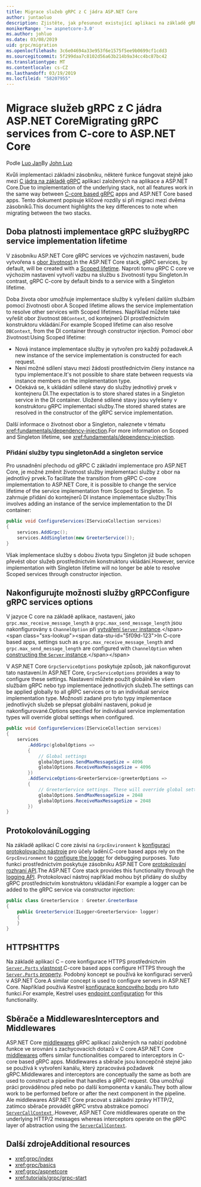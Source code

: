 ```yaml
---
title: Migrace služeb gRPC z C jádra ASP.NET Core
author: juntaoluo
description: Zjistěte, jak přesunout existující aplikaci na základě gRPC C jádra pro spuštění nad rámec zásobníku ASP.NET Core.
monikerRange: '>= aspnetcore-3.0'
ms.author: johluo
ms.date: 03/08/2019
uid: grpc/migration
ms.openlocfilehash: 3c6e04694a33e953f6e1575f5ee9b0699cf1cdd3
ms.sourcegitcommit: 5f299daa7c8102d56a63b214b9a34cc4bc87bc42
ms.translationtype: MT
ms.contentlocale: cs-CZ
ms.lasthandoff: 03/19/2019
ms.locfileid: "58207955"
---
```

# <a name="migrating-grpc-services-from-c-core-to-aspnet-core"></a><span data-ttu-id="5f09d-103">Migrace služeb gRPC z C jádra ASP.NET Core</span><span class="sxs-lookup"><span data-stu-id="5f09d-103">Migrating gRPC services from C-core to ASP.NET Core</span></span>

<span data-ttu-id="5f09d-104">Podle [Luo Jan](https://github.com/juntaoluo)</span><span class="sxs-lookup"><span data-stu-id="5f09d-104">By [John Luo](https://github.com/juntaoluo)</span></span>

<span data-ttu-id="5f09d-105">Kvůli implementaci základní zásobníku, některé funkce fungovat stejně jako mezi [C jádra na základě gRPC](https://grpc.io/blog/grpc-stacks) aplikací založených na aplikace a ASP.NET Core.</span><span class="sxs-lookup"><span data-stu-id="5f09d-105">Due to implementation of the underlying stack, not all features work in the same way between [C-core based gRPC](https://grpc.io/blog/grpc-stacks) apps and ASP.NET Core based apps.</span></span> <span data-ttu-id="5f09d-106">Tento dokument popisuje klíčové rozdíly si při migraci mezi dvěma zásobníků.</span><span class="sxs-lookup"><span data-stu-id="5f09d-106">This document highlights the key differences to note when migrating between the two stacks.</span></span>

## <a name="grpc-service-implementation-lifetime"></a><span data-ttu-id="5f09d-107">Doba platnosti implementace gRPC služby</span><span class="sxs-lookup"><span data-stu-id="5f09d-107">gRPC service implementation lifetime</span></span>

<span data-ttu-id="5f09d-108">V zásobníku ASP.NET Core gRPC services ve výchozím nastavení, bude vytvořena s [obor životnost](xref:fundamentals/dependency-injection).</span><span class="sxs-lookup"><span data-stu-id="5f09d-108">In the ASP.NET Core stack, gRPC services, by default, will be created with a [Scoped lifetime](xref:fundamentals/dependency-injection).</span></span> <span data-ttu-id="5f09d-109">Naproti tomu gRPC C core ve výchozím nastavení vytvoří vazbu na službu s životností typu Singleton.</span><span class="sxs-lookup"><span data-stu-id="5f09d-109">In contrast, gRPC C-core by default binds to a service with a Singleton lifetime.</span></span>

<span data-ttu-id="5f09d-110">Doba života obor umožňuje implementace služby k vyřešení dalším službám pomocí životnosti obor.</span><span class="sxs-lookup"><span data-stu-id="5f09d-110">A Scoped lifetime allows the service implementation to resolve other services with Scoped lifetimes.</span></span> <span data-ttu-id="5f09d-111">Například můžete také vyřešit obor životnost `DBContext`, od kontejnerů DI prostřednictvím konstruktoru vkládání.</span><span class="sxs-lookup"><span data-stu-id="5f09d-111">For example Scoped lifetime can also resolve `DBContext`, from the DI container through constructor injection.</span></span> <span data-ttu-id="5f09d-112">Pomocí obor životnost:</span><span class="sxs-lookup"><span data-stu-id="5f09d-112">Using Scoped lifetime:</span></span>

* <span data-ttu-id="5f09d-113">Nová instance implementace služby je vytvořen pro každý požadavek.</span><span class="sxs-lookup"><span data-stu-id="5f09d-113">A new instance of the service implementation is constructed for each request.</span></span>
* <span data-ttu-id="5f09d-114">Není možné sdílení stavu mezi žádostí prostřednictvím členy instance na typu implementace.</span><span class="sxs-lookup"><span data-stu-id="5f09d-114">It's not possible to share state between requests via instance members on the implementation type.</span></span>
* <span data-ttu-id="5f09d-115">Očekává se, k ukládání sdílené stavy do služby jednotlivý prvek v kontejneru DI.</span><span class="sxs-lookup"><span data-stu-id="5f09d-115">The expectation is to store shared states in a Singleton service in the DI container.</span></span> <span data-ttu-id="5f09d-116">Uložené sdílené stavy jsou vyřešeny v konstruktoru gRPC implementaci služby.</span><span class="sxs-lookup"><span data-stu-id="5f09d-116">The stored shared states are resolved in the constructor of the gRPC service implementation.</span></span> 

<span data-ttu-id="5f09d-117">Další informace o životnost obor a Singleton, naleznete v tématu <xref:fundamentals/dependency-injection>.</span><span class="sxs-lookup"><span data-stu-id="5f09d-117">For more information on Scoped and Singleton lifetime, see <xref:fundamentals/dependency-injection>.</span></span>

### <a name="add-a-singleton-service"></a><span data-ttu-id="5f09d-118">Přidání služby typu singleton</span><span class="sxs-lookup"><span data-stu-id="5f09d-118">Add a singleton service</span></span>

<span data-ttu-id="5f09d-119">Pro usnadnění přechodu od gRPC C základní implementace pro ASP.NET Core, je možné změnit životnost služby implementaci služby z obor na jednotlivý prvek.</span><span class="sxs-lookup"><span data-stu-id="5f09d-119">To facilitate the transition from gRPC C-core implementation to ASP.NET Core, it is possible to change the service lifetime of the service implementation from Scoped to Singleton.</span></span> <span data-ttu-id="5f09d-120">To zahrnuje přidání do kontejnerů DI instance implementace služby:</span><span class="sxs-lookup"><span data-stu-id="5f09d-120">This involves adding an instance of the service implementation to the DI container:</span></span>

```csharp
public void ConfigureServices(IServiceCollection services)
{
    services.AddGrpc();
    services.AddSingleton(new GreeterService());
}
```

<span data-ttu-id="5f09d-121">Však implementace služby s dobou života typu Singleton již bude schopen převést obor služeb prostřednictvím konstruktoru vkládání.</span><span class="sxs-lookup"><span data-stu-id="5f09d-121">However, service implementation with Singleton lifetime will no longer be able to resolve Scoped services through constructor injection.</span></span>

## <a name="configure-grpc-services-options"></a><span data-ttu-id="5f09d-122">Nakonfigurujte možnosti služby gRPC</span><span class="sxs-lookup"><span data-stu-id="5f09d-122">Configure gRPC services options</span></span>

<span data-ttu-id="5f09d-123">V jazyce C core na základě aplikace, nastavení, jako `grpc.max_receive_message_length` a `grpc.max_send_message_length` jsou nakonfigurovány s `ChannelOption` při [vytváření `Server` instance](https://grpc.io/grpc/csharp/api/Grpc.Core.Server.html#Grpc_Core_Server__ctor_System_Collections_Generic_IEnumerable_Grpc_Core_ChannelOption__).</span><span class="sxs-lookup"><span data-stu-id="5f09d-123">In C-core based apps, settings such as `grpc.max_receive_message_length` and `grpc.max_send_message_length` are configured with `ChannelOption` when [constructing the `Server` instance](https://grpc.io/grpc/csharp/api/Grpc.Core.Server.html#Grpc_Core_Server__ctor_System_Collections_Generic_IEnumerable_Grpc_Core_ChannelOption__).</span></span>

<span data-ttu-id="5f09d-124">V ASP.NET Core `GrpcServiceOptions` poskytuje způsob, jak nakonfigurovat tato nastavení.</span><span class="sxs-lookup"><span data-stu-id="5f09d-124">In ASP.NET Core, `GrpcServiceOptions` provides a way to configure these settings.</span></span> <span data-ttu-id="5f09d-125">Nastavení můžete použít globálně ke všem službám gRPC nebo typ implementace jednotlivých služeb.</span><span class="sxs-lookup"><span data-stu-id="5f09d-125">The settings can be applied globally to all gRPC services or to an individual service implementation type.</span></span> <span data-ttu-id="5f09d-126">Možnosti zadané pro tyto typy implementace jednotlivých služeb se přepsat globální nastavení, pokud je nakonfigurované.</span><span class="sxs-lookup"><span data-stu-id="5f09d-126">Options specified for individual service implementation types will override global settings when configured.</span></span>

```csharp
public void ConfigureServices(IServiceCollection services)
{
    services
        .AddGrpc(globalOptions =>
        {
            // Global settings
            globalOptions.SendMaxMessageSize = 4096
            globalOptions.ReceiveMaxMessageSize = 4096
        })
        .AddServiceOptions<GreeterService>(greeterOptions =>
        {
            // GreeterService settings. These will override global settings
            globalOptions.SendMaxMessageSize = 2048
            globalOptions.ReceiveMaxMessageSize = 2048
        })
}
```

## <a name="logging"></a><span data-ttu-id="5f09d-127">Protokolování</span><span class="sxs-lookup"><span data-stu-id="5f09d-127">Logging</span></span>

<span data-ttu-id="5f09d-128">Na základě aplikací C core závisí na `GrpcEnvironment` k [konfiguraci protokolovacího nástroje](https://grpc.io/grpc/csharp/api/Grpc.Core.GrpcEnvironment.html?q=size#Grpc_Core_GrpcEnvironment_SetLogger_Grpc_Core_Logging_ILogger_) pro účely ladění.</span><span class="sxs-lookup"><span data-stu-id="5f09d-128">C-core based apps rely on the `GrpcEnvironment` to [configure the logger](https://grpc.io/grpc/csharp/api/Grpc.Core.GrpcEnvironment.html?q=size#Grpc_Core_GrpcEnvironment_SetLogger_Grpc_Core_Logging_ILogger_) for debugging purposes.</span></span> <span data-ttu-id="5f09d-129">Tuto funkci prostřednictvím poskytuje zásobníku ASP.NET Core [protokolování rozhraní API](xref:fundamentals/logging/index).</span><span class="sxs-lookup"><span data-stu-id="5f09d-129">The ASP.NET Core stack provides this functionality through the [logging API](xref:fundamentals/logging/index).</span></span> <span data-ttu-id="5f09d-130">Protokolovací nástroj například mohou být přidány do služby gRPC prostřednictvím konstruktoru vkládání:</span><span class="sxs-lookup"><span data-stu-id="5f09d-130">For example a logger can be added to the gRPC service via constructor injection:</span></span>

```csharp
public class GreeterService : Greeter.GreeterBase
{
    public GreeterService(ILogger<GreeterService> logger)
    {
    }
}
```

## <a name="https"></a><span data-ttu-id="5f09d-131">HTTPS</span><span class="sxs-lookup"><span data-stu-id="5f09d-131">HTTPS</span></span>

<span data-ttu-id="5f09d-132">Na základě aplikací C – core konfigurace HTTPS prostřednictvím [ `Server.Ports` vlastnost](https://grpc.io/grpc/csharp/api/Grpc.Core.Server.html#Grpc_Core_Server_Ports).</span><span class="sxs-lookup"><span data-stu-id="5f09d-132">C-core based apps configure HTTPS through the [`Server.Ports` property](https://grpc.io/grpc/csharp/api/Grpc.Core.Server.html#Grpc_Core_Server_Ports).</span></span> <span data-ttu-id="5f09d-133">Podobný koncept se používá ke konfiguraci serverů v ASP.NET Core.</span><span class="sxs-lookup"><span data-stu-id="5f09d-133">A similar concept is used to configure servers in ASP.NET Core.</span></span> <span data-ttu-id="5f09d-134">Například používá Kestrel [konfigurace koncového bodu](xref:fundamentals/servers/kestrel#endpoint-configuration) pro tuto funkci.</span><span class="sxs-lookup"><span data-stu-id="5f09d-134">For example, Kestrel uses [endpoint configuration](xref:fundamentals/servers/kestrel#endpoint-configuration) for this functionality.</span></span>

## <a name="interceptors-and-middlewares"></a><span data-ttu-id="5f09d-135">Sběrače a Middlewares</span><span class="sxs-lookup"><span data-stu-id="5f09d-135">Interceptors and Middlewares</span></span>

<span data-ttu-id="5f09d-136">ASP.NET Core [middlewares](xref:fundamentals/middleware/index) gRPC aplikací založených na nabízí podobné funkce ve srovnání s zachycovacích dotazů v C core.</span><span class="sxs-lookup"><span data-stu-id="5f09d-136">ASP.NET Core [middlewares](xref:fundamentals/middleware/index) offers similar functionalities compared to interceptors in C-core based gRPC apps.</span></span> <span data-ttu-id="5f09d-137">Middlewares a sběrače jsou koncepčně stejné jako se používá k vytvoření kanálu, který zpracovává požadavek gRPC.</span><span class="sxs-lookup"><span data-stu-id="5f09d-137">Middlewares and interceptors are conceptually the same as both are used to construct a pipeline that handles a gRPC request.</span></span> <span data-ttu-id="5f09d-138">Oba umožňují práci prováděnou před nebo po další komponenta v kanálu.</span><span class="sxs-lookup"><span data-stu-id="5f09d-138">They both allow work to be performed before or after the next component in the pipeline.</span></span> <span data-ttu-id="5f09d-139">Ale middlewares ASP.NET Core pracovat s základní zprávy HTTP/2, zatímco sběrače provádět gRPC vrstva abstrakce pomocí [ `ServerCallContext` ](https://grpc.io/grpc/csharp/api/Grpc.Core.ServerCallContext.html).</span><span class="sxs-lookup"><span data-stu-id="5f09d-139">However, ASP.NET Core middlewares operate on the underlying HTTP/2 messages whereas interceptors operate on the gRPC layer of abstraction using the [`ServerCallContext`](https://grpc.io/grpc/csharp/api/Grpc.Core.ServerCallContext.html).</span></span>

## <a name="additional-resources"></a><span data-ttu-id="5f09d-140">Další zdroje</span><span class="sxs-lookup"><span data-stu-id="5f09d-140">Additional resources</span></span>

* <xref:grpc/index>
* <xref:grpc/basics>
* <xref:grpc/aspnetcore>
* <xref:tutorials/grpc/grpc-start>
